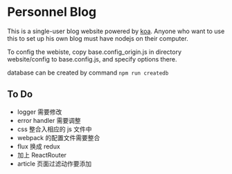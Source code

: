 # Personnel Blog
This is a single-user blog website powered by [koa](http://koajs.com). Anyone who want to use this to set up his own blog must have nodejs on their computer.

To config the webiste, copy base.config_origin.js in directory website/config to base.config.js, and specify options there.


database can be created by command `npm run createdb`

## To Do
* logger 需要修改
* error handler 需要调整
* css 整合入相应的 js 文件中
* webpack 的配置文件需要整合
* flux 换成 redux
* 加上 ReactRouter
* article 页面过滤动作要添加